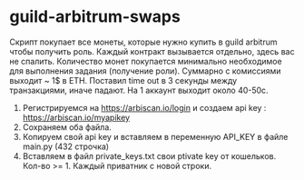 # guild-arbitrum-swaps

Скрипт покупает все монеты, которые нужно купить в guild arbitrum чтобы получить роль. Каждый контракт вызывается отдельно, здесь вас не спалить. Количество монет покупается минимально необходимое для выполнения задания (получение роли). Суммарно с комиссиями выходит ~ 1$ в ETH. Поставил time out в 3 секунды между транзакциями, иначе падают. На 1 аккаунт выходит около 40-50с.

1. Регистрируемся на https://arbiscan.io/login и создаем api key : https://arbiscan.io/myapikey
2. Сохраняем оба файла.
3. Копируем свой api key и вставляем в переменную API_KEY в файле main.py (432 строчка)
4. Вставляем в файл private_keys.txt свои ptivate key от кошельков. Кол-во >= 1. Каждый приватник с новой строки.
